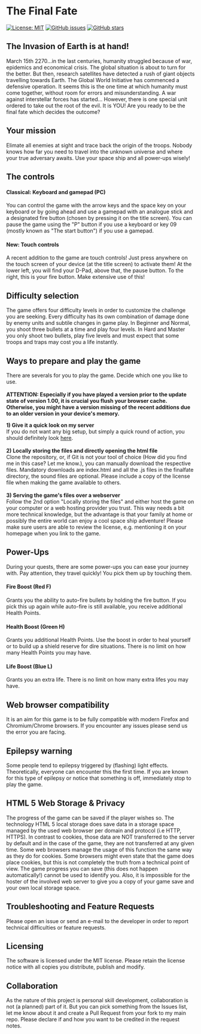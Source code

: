 # The Final Fate

[![License: MIT](https://img.shields.io/badge/License-MIT-yellow.svg)](https://opensource.org/licenses/MIT)
[![GitHub issues](https://img.shields.io/github/issues/mengelcode/finalfate.svg?label=%22Githubissues%22)](https://github.com/mengelcode/finalfate/issues)
[![GitHub stars](https://img.shields.io/github/stars/mengelcode/finalfate.svg?style=social&label=Star)](https://github.com/mengelcode/finalfate/)

## The Invasion of Earth is at hand!
March 15th 2270...in the last centuries, humanity struggled because of war, epidemics and economical crisis. The global situation is about to turn for the better.
But then, research satellites have detected a rush of giant objects travelling towards Earth. The Global World Initiative has commenced a defensive operation.
It seems this is the one time at which humanity must come together, without room for errors and misunderstanding. A war against interstellar forces has started...
However, there is one special unit ordered to take out the root of the evil. It is YOU! Are you ready to be the final fate which decides the outcome?

## Your mission

Elimate all enemies at sight and trace back the origin of the troops. Nobody knows how far you need to travel into the unknown universe and where your true adversary awaits.
Use your space ship and all power-ups wisely!

## The controls
#### Classical: Keyboard and gamepad (PC)
 You can control the game with the arrow keys and the space key on your keyboard or by going ahead and use a gamepad with an analogue stick and a designated fire button (chosen by pressing it on the title screen). 
You can pause the game using the "P" button if you use a keyboard or key 09 (mostly known as "The start button") if you use a gamepad.
#### New: Touch controls
A recent addition to the game are touch controls! Just press anywhere on the touch screen of your device (at the title screen) to activate them!
At the lower left, you will find your D-Pad, above that, the pause button. To the right, this is your fire button. Make extensive use of this!


## Difficulty selection

The game offers four difficulty levels in order to customize the challenge you are seeking.
Every difficulty has its own combination of damage done by enemy units and subtile changes in game play.
In Beginner and Normal, you shoot three bullets at a time and play four levels. In Hard and Master you
only shoot two bullets, play five levels and must expect that some troops and traps may cost you a life
instantly.

## Ways to prepare and play the game

There are severals for you to play the game. Decide which one you like to use. \
\
**ATTENTION: Especially if you have played a version prior to the update state of version 1.00, it is crucial you flush your browser cache. Otherwise, you might have a version missing of the recent additions due to an older version in your device's memory.**

**1) Give it a quick look on my server** \
If you do not want any big setup, but simply a quick round of action, you should definitely look [here](https://manuel-engel.de/finalfate/finalfate). \
\
**2) Locally storing the files and directly opening the html file** \
Clone the repository, or, if Git is not your tool of choice (How did you find me in this case? Let me know.), you can manually download the respective files. Mandatory downloads are index.html and all the .js files in the finalfate directory, the sound files are optional. Please include a copy of the license file when making the game available to others. \
\
**3) Serving the game's files over a webserver** \
Follow the 2nd option "Locally storing the files" and either host the game on your computer or a web hosting provider you trust.
This way needs a bit more technical knowledge, but the advantage is that your family at home or possibly the entire world can enjoy a cool space ship adventure!
Please make sure users are able to review the license, e.g. mentioning it on your homepage when you link to the game.

## Power-Ups
During your quests, there are some power-ups you can ease your journey with. Pay attention, they travel quickly! You pick them up by touching them.

#### Fire Boost (Red F)

Grants you the ability to auto-fire bullets by holding the fire button. If you pick this up again while auto-fire is still available, you receive additional Health Points.

#### Health Boost (Green H)

Grants you additional Health Points. Use the boost in order to heal yourself or to build up a shield reserve for dire situations. There is no limit on how many Health Points you may have.

#### Life Boost (Blue L)

Grants you an extra life. There is no limit on how many extra lifes you may have.

## Web browser compatibility

It is an aim for this game is to be fully compatible with modern Firefox and Chromium/Chrome browsers. If you encounter any issues please send us the error you are facing.


## Epilepsy warning

Some people tend to epilepsy triggered by (flashing) light effects. Theoretically, everyone can encounter this 
the first time. If you are known for this type of epilepsy or notice that something is off, immediately stop to play the game.

## HTML 5 Web Storage & Privacy

The progress of the game can be saved if the player wishes so. The technology HTML 5 local storage does save data in a storage
space managed by the used web browser per domain and protocol (i.e HTTP, HTTPS). In contrast to cookies, those data are NOT transferred to the server by default and in the case
of the game, they are not transferred at any given time. Some web browsers manage the usage of this function the same way as they do for
cookies. Some browsers might even state that the game does place cookies, but this is not completely the truth from a technical point of view. The game
progress you can save (this does not happen automatically!) cannot be used to identify you. Also, it is impossible for the hoster of the involved
web server to give you a copy of your game save and your own local storage space.


## Troubleshooting and Feature Requests

Please open an issue or send an e-mail to the developer in order to report technical difficulties or feature requests.

## Licensing

The software is licensed under the MIT license. Please retain the license notice with all copies you distribute, publish and modify. 

## Collaboration

As the nature of this project is personal skill development, collaboration is not (a planned) part of it. But you can pick something from the Issues list, let me know about it and create a Pull Request from your fork to my main repo. Please declare if and how you want to be credited in the request notes.

